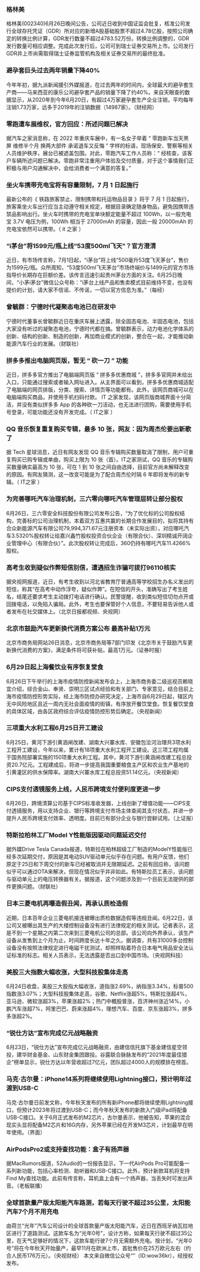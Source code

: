 ### 格林美
格林美(002340)6月26日晚间公告，公司近日收到中国证监会批复，核准公司发行全球存托凭证（GDR）所对应的新增A股基础股票不超过4.78亿股，按照公司确定的转换比例计算，GDR发行数量不超过4783.52万份。转换比例调整的，GDR发行数量可相应调整。完成此次发行后，公司可到瑞士证券交易所上市。公司发行GDR并上市尚需取得瑞士证券监管机构及相关证券交易所的最终批准。
### 避孕套巨头过去两年销量下降40%
今年年初，据九派新闻援引外媒报道，在过去两年的时间内，全球最大的避孕套生产商——马来西亚的康乐公司避孕套产品的销量下降了约40%。来自天眼查的数据显示，从2020年到今年6月20日，有超过4万家避孕套生产企业注销，平均每年注销1.73万家，远多于2019年的注销数据（14987家）。（财经网）
### 零跑遭车展维权，官方回应：所述问题已解决
据汽车之家消息称，在 2022 年重庆车展中，有一名女子举着 “ 零跑新车当天黑屏 维修半个月 换两大部件 承诺退车又反悔 ” 字样的标语，现场保安、警察等相关人员维护秩序，展台已被遮盖包围。对此，零跑汽车工作人员称：“ 经核查，该客户车辆所述问题已解决。零跑非常注重用户体验及交付质量，对于这个事情我们正积极与用户沟通解决中，会给消费者一个满意的答复。”
### 坐火车携带充电宝将有容量限制，7 月 1 日起施行
最新公布的《 铁路旅客禁止、限制携带和托运物品目录 》将于 7 月 1 日起施行，旅客乘坐火车出行应当主动遵守相关规定，根据目录确定随身物品，避免因携带违禁品影响出行。坐火车时携带的充电宝单块额定能量不超过 100Wh，以一般充电宝 3.7V 电压为例，100Wh 相当于 27000mAh 的容量，因此一般 20000mAh 的充电宝依然可以携带。（ it 之家 ）
### “i茅台”将1599元/瓶上线“53度500ml飞天”？官方澄清
近日，有市场传言称，7月1日起，“i茅台”将上线“500毫升53度飞天茅台”，售价为1599元/瓶。众所周知，“53度500ml飞天茅台”市场终端价与1499元的官方市场指导价长期存在巨额价差。该传言迅速引起贵州茅台方面的关注。6月25日晚间，“小茅i茅台”微信公众号称：“i茅台上线产品和售卖模式目前维持不变，也没有提价的计划，请大家不信谣、不传谣，一切以官方信息为准。”（每经）
### 曾毓群：宁德时代凝聚态电池已在研发中
宁德时代董事长曾毓群近日在重庆车展上透露，除全固态电池、半固态电池，包括大家没有听过的凝聚态电池，宁德时代都在搞。曾毓群表示，动力电池化学体系的创新、结构的创新、制造的创新，再加商业模式的创新，整合在一起，才能推动新能源汽车行业的发展。（财联社）
### 拼多多推出电脑网页版，暂无 “ 砍一刀 ” 功能
近日，拼多多官方推出了电脑端网页版 “ 拼多多优惠商城 ”，拼多多官网并未给出入口，只能通过搜索或者输入网址进入。从主界面可以看到，拼多多优惠商城适配了电脑端的网页排版，分类、搜索、详情页等功能都有。此外，该网页商城可以在电脑端购买商品，并使用手机扫码付款。
IT 之家发现，该网页版商城界面十分简洁，并没有类似拼多多 App 的各种砍一刀活动，也无法进行团购，需要使用手机号登录，可能功能还没有开发完成。（ IT之家 ）
### QQ 音乐恢复重复购买专辑，最多 10 张，网友：因为周杰伦要出新歌了
据 Tech 星球消息，近日有网友发现 QQ 音乐专辑购买数量取消了限制，用户可重复购买已购专辑或单曲，购买上限为 10 张（首）。IT之家测试，QQ 音乐的专辑购买数量确实最高为 10 张，可在 1 到 10 张之间自由选择，目前官方尚未解释改变的原因。有网友猜测，这一改变可能是为了配合周杰伦时隔 6 年即将发布的新专辑。（ IT之家 ）
### 为完善哪吒汽车治理机制，三六零向哪吒汽车管理层转让部分股权
6月26日，三六零安全科技股份有限公司发布公告，“为了优化标的公司股权结构，完善标的公司治理机制，本着双方互惠共赢的长期合作发展目的，拟将其持有合众新能源汽车有限公司79,994,371.67元注册资本（未实际出资），对应哪吒汽车3.5320%股权转让给嘉兴鑫竹股权投资合伙企业（有限合伙）、深圳精诚开阔企业管理中心（有限合伙）”。此次股权转让完成后，360仍持有哪吒汽车11.4266%股权。
### 高考生收到疑似作弊短信别信，遭遇招生诈骗可拨打96110核实
据央视网报道，近日，有考生收到以河北省教育厅普通高等学校招生办名义发出的短信，称其“在高考中动作浮夸，疑似作弊”。在短信的开头，准确写出了考生姓名，结尾还要求考生主动拨打电话进行确认。民警提醒，收到类似短信切勿点开或回拨电话，以免陷入骗局。此外，考生也要保管好个人信息，不要轻易告诉他人或者发布在社交媒体上。（北京日报都视频、央视网）
### 北京市鼓励汽车更新换代消费方案公布 最高补贴1万元
北京市商务局网站26日消息，北京市商务局等7部门印发《北京市关于鼓励汽车更新换代消费的方案》，满足条件将可获补贴，最高1万元。（证券时报）
### 6月29日起上海餐饮业有序恢复堂食
6月26日下午举行的上海市疫情防控新闻发布会上，上海市商务委二级巡视员赖晓宜介绍，综合金山、奉贤、崇明三区试点经验和有关部门、专家意见，结合目前上海市疫情防控形势实际，经上海市防控办研究决定，上海市自6月29日起，辖区内无中风险地区且近一周内无社会面疫情的街镇，有序放开餐饮堂食。恢复餐饮堂食的具体区域，由各区政府综合评估疫情防控形势后确定。（央视新闻）
### 三项重大水利工程6月25日开工建设
6月25日，黄河下游引黄涵闸改建、湖南大兴寨水库、安徽包浍河治理共3项水利工程开工建设，今年以来，累计有18项重大水利工程开工建设。这三项工程均属于国务院部署实施的150项重大水利工程。其中，黄河下游引黄涵闸改建工程总投资20.7亿元。工程建成后，将进一步提高我国重要粮食主产区和农业生产基地的引黄灌区的供水保障率。湖南大兴寨水库工程总投资51.14亿元。（央视新闻）
### CIPS支付透镜服务上线，人民币跨境支付便利度更进一步
6月26日，跨境清算公司基于CIPS标准收发器，上线创新了增值功能——CIPS支付透镜服务，用以支持企业、银行等跨境支付市场主体查阅其支付状态，并进一步提升人民币跨境支付效率、透明度。目前已有部分企业与银行尝鲜试用。（上证报）
### 特斯拉柏林工厂Model Y性能版因驱动问题延迟交付
据外媒Drive Tesla Canada报道，特斯拉在柏林超级工厂制造的ModelY性能版已经多次延期交付，原因是其电动SUV驱动单元似乎存在问题。有用户反馈，他们原定于25日和下周交付的新车已经被取消并无限期延迟。之前有回应称，该问题似乎可以通过OTA来解决，但现在情况似乎并非如此。有特斯拉员工表示，该问题与驱动单元上的电压转换器有关。据报道，这个问题涉及到一个目前无法提供的部件更换问题。（财联社）
### 日本三菱电机再曝造假丑闻，再承认质检造假
近期，日本百年企业三菱电机接连被曝出质检数据造假等违规丑闻。6月22日，该公司又被曝出其生产的大楼控制设备没有进行法律规定的相关测试。记者表示，这是不到一个星期之内第二次来到三菱电机公司的总部。该公司向外界承认，该生产设备从发售到上个月为止，时间跨度长达十年之久。据调查，共有31000多台控制设备没有按照法律规定进行电磁干扰测试，却照样贴着符合日本电气用品安全法认证标准的标志。相关人员表示，无法透露是否出口到中国市场。（央视网科技）
### 美股三大指数大幅收涨，大型科技股集体走高
6月24日收盘，美股三大股指大幅收涨，道指涨2.69%，纳指涨3.34%，标普500指数涨3.07%；大型科技股集体走高，谷歌、Netflix涨超5%，特斯拉涨超4%，亚马逊、微软涨超3%，苹果涨超2%；热门中概股普涨，百济神州涨近14%，小鹏汽车涨超7%，阿里巴巴、蔚来涨超4%，理想汽车、百度、京东涨超3%，拼多多涨超2%。
### “锐仕方达”宣布完成亿元战略融资
6月23日，“锐仕方达”宣布完成亿元战略融资，由建信信托旗下基金建信星空领投，建华财金基金、山东财金集团跟投。谷露联合脉脉发布的“2021年度最佳猎企”榜单显示，锐仕方达以年营收超过7亿元，团队超过4000人的规模排在榜首。
### 马克·古尔曼：iPhone14系列将继续使用Lightning接口，预计明年过渡到USB-C
马克·古尔曼日前发文称，今年秋天发布的所有新iPhone都将继续使用Lightning接口，但预计2023年将过渡到USB-C；而今年秋天发布的新款入门级iPad将配备USB-C接口。关于6月正式发布的M2芯片，古尔曼表示，他被告知，苹果的混合现实头显将配备M2芯片和16G内存，另外苹果已经在开发M3芯片，计划最早在明年使用。（界面）
### AirPodsPro2或支持查找功能：盒子有扬声器
据MacRumors报道，52Audio的一份报告显示，下一代AirPods Pro可能配备一系列新功能，包括心率检测、助听器和USB-C接口。此外，预计新款耳机将支持Find My查找功能。此前有传言称，耳机盒上会有一个扬声器，当丢失时可发出声音。（老板联播）
### 全球首款量产版太阳能汽车路测，若每天行驶不超过35公里，太阳能汽车7个月不用充电
由荷兰“光年”汽车公司设计的全球首款量产版太阳能汽车，近日在西班牙纳瓦拉地区进行了道路测试。这款车名为“光年0号”，设计方称，如果每天行驶不超过35公里，在天气足够好的情况下，这款车能行驶7个月无需额外充电。按计划，“光年0号”将在今年秋天开始量产，最早11月在欧洲上市，首批售价在25万欧元左右（约合人民币176万元）。（央视财经）
本文来自微信公众号“”（ID:wow36kr），经授权发布。
